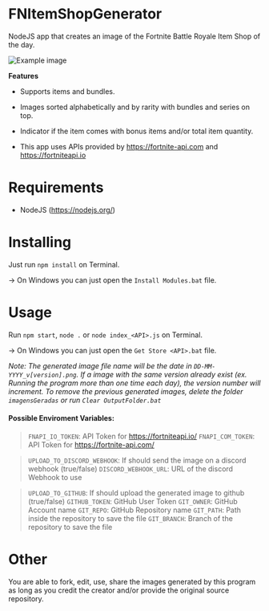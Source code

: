 
# FNItemShopGenerator

NodeJS app that creates an image of the Fortnite Battle Royale Item Shop of the day.

  

![Example image](example.png)

  

**Features**

- Supports items and bundles.

- Images sorted alphabetically and by rarity with bundles and series on top.

- Indicator if the item comes with bonus items and/or total item quantity.

- This app uses APIs provided by https://fortnite-api.com and https://fortniteapi.io

  

# Requirements

  

- NodeJS (https://nodejs.org/)

  

# Installing

  

Just run `npm install` on Terminal.

  

-> On Windows you can just open the `Install Modules.bat` file.

  

# Usage

  

Run `npm start`, `node .` or `node index_<API>.js` on Terminal.

  

-> On Windows you can just open the `Get Store <API>.bat` file.

*Note: The generated image file name will be the date in `DD-MM-YYYY_v[version].png`. If a image with the same version already exist (ex. Running the program more than one time each day), the version number will increment.*
*To remove the previous generated images, delete the folder `imagensGeradas` or run `Clear OutputFolder.bat`*
  
 #### Possible Enviroment Variables:
> `FNAPI_IO_TOKEN`: API Token for https://fortniteapi.io/
> `FNAPI_COM_TOKEN`: API Token for https://fortnite-api.com/

> `UPLOAD_TO_DISCORD_WEBHOOK`: If should send the image on a discord webhook (true/false) 
> `DISCORD_WEBHOOK_URL`: URL of the discord Webhook to use

> `UPLOAD_TO_GITHUB`: If should upload the generated image to github (true/false) 
> `GITHUB_TOKEN`: GitHub User Token
> `GIT_OWNER`: GitHub Account name
> `GIT_REPO`: GitHub Repository name
> `GIT_PATH`: Path inside the repository to save the file
> `GIT_BRANCH`: Branch of the repository to save the file


  

# Other

You are able to fork, edit, use, share the images generated by this program as long as you credit the creator and/or provide the original source repository.
